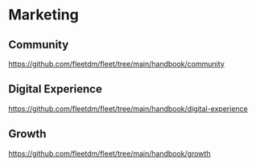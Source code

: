 # Marketing

<!-- TODO: short preamble -->

## Community
https://github.com/fleetdm/fleet/tree/main/handbook/community

## Digital Experience
https://github.com/fleetdm/fleet/tree/main/handbook/digital-experience

## Growth
https://github.com/fleetdm/fleet/tree/main/handbook/growth
